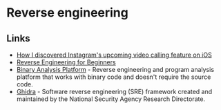 # Reverse engineering

## Links

* [How I discovered Instagram's upcoming video calling feature on iOS](https://medium.com/@guilhermerambo/how-i-discovered-instagrams-upcoming-video-calling-feature-on-ios-934d7085da57)
* [Reverse Engineering for Beginners](https://beginners.re/)
* [Binary Analysis Platform](https://github.com/BinaryAnalysisPlatform/bap) - Reverse engineering and program analysis platform that works with binary code and doesn't require the source code.
* [Ghidra](https://github.com/NationalSecurityAgency/ghidra) - Software reverse engineering \(SRE\) framework created and maintained by the National Security Agency Research Directorate.

